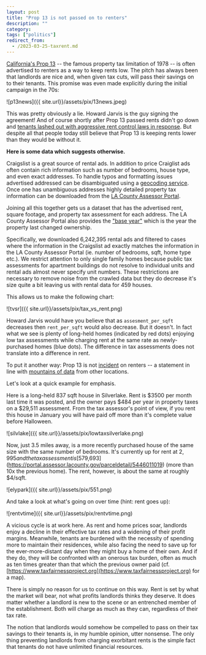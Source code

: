 ```yaml
---
layout: post
title: "Prop 13 is not passed on to renters"
description: ""
category:
tags: ["politics"]
redirect_from:
  - /2023-03-25-taxrent.md
---
```


[California's Prop 13](https://en.wikipedia.org/wiki/1978_California_Proposition_13) -- the famous property tax limitation of 1978 -- is often advertised to renters as a way to keep rents low. The pitch has always been that landlords are nice and, when given tax cuts, will pass their savings on to their tenants. This promise was even made explicitly during the initial campaign in the 70s:

![p13news]({{ site.url}}/assets/pix/13news.jpeg)

This was pretty obviously a lie. Howard Jarvis is the guy signing the agreement! And of course shortly after Prop 13 passed rents didn't go down and [tenants lashed out with aggressive rent control laws in response](
https://luskincenter.history.ucla.edu/wp-content/uploads/sites/66/2018/09/People-Are-Simply-Unable-to-Pay-the-Rent.pdf). But despite all that people today still believe that Prop 13 is keeping rents lower than they would be without it.

**Here is some data which suggests otherwise.**

<!--more-->

Craigslist is a great source of rental ads. In addition to price Craiglist ads often contain rich information such as number of bedrooms, house type, and even exact addresses. To handle typos and formatting issues advertised addressed can be disambiguated using a [geocoding service](https://developers.google.com/maps/documentation/geocoding/overview). Once one has unambiguous addresses highly detailed property tax information can be downloaded from the [LA County Assessor Portal](https://portal.assessor.lacounty.gov/parceldetail/7250005018).

Joining all this together gets us a dataset that has the advertised rent, square footage, and property tax assessment for each address. The LA County Assessor Portal also provides the ["base year"](https://assessor.lacounty.gov/homeowners/realproperty) which is the year the property last changed ownership.

Specifically, we downloaded 6,242,395 rental ads and filtered to cases where the information in the Craigslist ad exactly matches the information in the LA County Assessor Portal (ie. number of bedrooms, sqft, home type etc.). We restrict attention to only single family homes because public tax assessments for apartment buildings do not resolve to individual units and rental ads almost never specify unit numbers. These restrictions are necessary to remove noise from the crawled data but they do decrease it's size quite a bit leaving us with rental data for 459 houses.

This allows us to make the following chart:

![tvsr]({{ site.url}}/assets/pix/tax_vs_rent.png)

Howard Jarvis would have you believe that as `assesment_per_sqft` decreases then `rent_per_sqft` would also decrease. But it doesn't. In fact what we see is plenty of long-held homes (indicated by red dots) enjoying low tax assessments while charging rent at the same rate as newly-purchased homes (blue dots). The difference in tax assessments does not translate into a difference in rent.

To put it another way: Prop 13 is not [incident](https://en.wikipedia.org/wiki/Tax_incidence) on renters -- a statement in line with [mountains of data](https://gameofrent.com/content/can-lvt-be-passed-on-to-tenants) from other locations.

Let's look at a quick example for emphasis.

Here is a long-held 837 sqft house in Silverlake. Rent is $3500 per month last time it was posted, and the owner pays $484 per year in property taxes on a $29,511 assessment. From the tax assessor's point of view, if you rent this house in January you will have paid off more than it's complete value before Halloween.

![silvlake]({{ site.url}}/assets/pix/lowtaxsilverlake.png)

Now, just 3.5 miles away, is a more recently purchased house of the same size with the same number of bedrooms. It's currently up for rent at $2,995 and the tax assessment is [$579,693](https://portal.assessor.lacounty.gov/parceldetail/5446011019) (more than 10x the previous home). The rent, however, is about the same at roughly $4/sqft. 

![elypark]({{ site.url}}/assets/pix/551.png)

And take a look at what's going on over time (hint: rent goes up):

![rentvtime]({{ site.url}}/assets/pix/rentvtime.png)

A vicious cycle is at work here. As rent and home prices soar, landlords enjoy a decline in their effective tax rates and a widening of their profit margins.  Meanwhile, tenants are burdened with the necessity of spending more to maintain their residences, while also facing the need to save up for the ever-more-distant day when they might buy a home of their own. And if they do, they will be confronted with an onerous tax burden, often as much as ten times greater than that which the previous owner paid (cf. [https://www.taxfairnessproject.org](https://www.taxfairnessproject.org) for a map).

There is simply no reason for us to continue on this way. Rent is set by what the market will bear, not what profits landlords thinks they deserve. It does matter whether a landlord is new to the scene or an entrenched member of the establishment. Both will charge as much as they can, regardless of their tax rate.

The notion that landlords would somehow be compelled to pass on their tax savings to their tenants is, in my humble opinion, utter nonsense. The only thing preventing landlords from charging exorbitant rents is the simple fact that tenants do not have unlimited financial resources.

